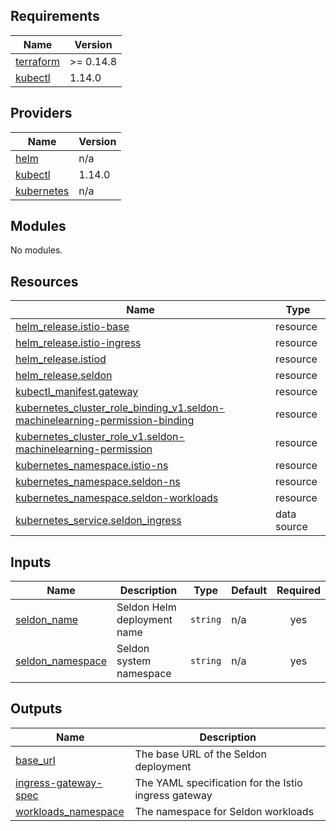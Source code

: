 ## Requirements

| Name | Version |
|------|---------|
| <a name="requirement_terraform"></a> [terraform](#requirement\_terraform) | >= 0.14.8 |
| <a name="requirement_kubectl"></a> [kubectl](#requirement\_kubectl) | 1.14.0 |

## Providers

| Name | Version |
|------|---------|
| <a name="provider_helm"></a> [helm](#provider\_helm) | n/a |
| <a name="provider_kubectl"></a> [kubectl](#provider\_kubectl) | 1.14.0 |
| <a name="provider_kubernetes"></a> [kubernetes](#provider\_kubernetes) | n/a |

## Modules

No modules.

## Resources

| Name | Type |
|------|------|
| [helm_release.istio-base](https://registry.terraform.io/providers/hashicorp/helm/latest/docs/resources/release) | resource |
| [helm_release.istio-ingress](https://registry.terraform.io/providers/hashicorp/helm/latest/docs/resources/release) | resource |
| [helm_release.istiod](https://registry.terraform.io/providers/hashicorp/helm/latest/docs/resources/release) | resource |
| [helm_release.seldon](https://registry.terraform.io/providers/hashicorp/helm/latest/docs/resources/release) | resource |
| [kubectl_manifest.gateway](https://registry.terraform.io/providers/gavinbunney/kubectl/1.14.0/docs/resources/manifest) | resource |
| [kubernetes_cluster_role_binding_v1.seldon-machinelearning-permission-binding](https://registry.terraform.io/providers/hashicorp/kubernetes/latest/docs/resources/cluster_role_binding_v1) | resource |
| [kubernetes_cluster_role_v1.seldon-machinelearning-permission](https://registry.terraform.io/providers/hashicorp/kubernetes/latest/docs/resources/cluster_role_v1) | resource |
| [kubernetes_namespace.istio-ns](https://registry.terraform.io/providers/hashicorp/kubernetes/latest/docs/resources/namespace) | resource |
| [kubernetes_namespace.seldon-ns](https://registry.terraform.io/providers/hashicorp/kubernetes/latest/docs/resources/namespace) | resource |
| [kubernetes_namespace.seldon-workloads](https://registry.terraform.io/providers/hashicorp/kubernetes/latest/docs/resources/namespace) | resource |
| [kubernetes_service.seldon_ingress](https://registry.terraform.io/providers/hashicorp/kubernetes/latest/docs/data-sources/service) | data source |

## Inputs

| Name | Description | Type | Default | Required |
|------|-------------|------|---------|:--------:|
| <a name="input_seldon_name"></a> [seldon\_name](#input\_seldon\_name) | Seldon Helm deployment name | `string` | n/a | yes |
| <a name="input_seldon_namespace"></a> [seldon\_namespace](#input\_seldon\_namespace) | Seldon system namespace | `string` | n/a | yes |

## Outputs

| Name | Description |
|------|-------------|
| <a name="output_base_url"></a> [base\_url](#output\_base\_url) | The base URL of the Seldon deployment |
| <a name="output_ingress-gateway-spec"></a> [ingress-gateway-spec](#output\_ingress-gateway-spec) | The YAML specification for the Istio ingress gateway |
| <a name="output_workloads_namespace"></a> [workloads\_namespace](#output\_workloads\_namespace) | The namespace for Seldon workloads |
